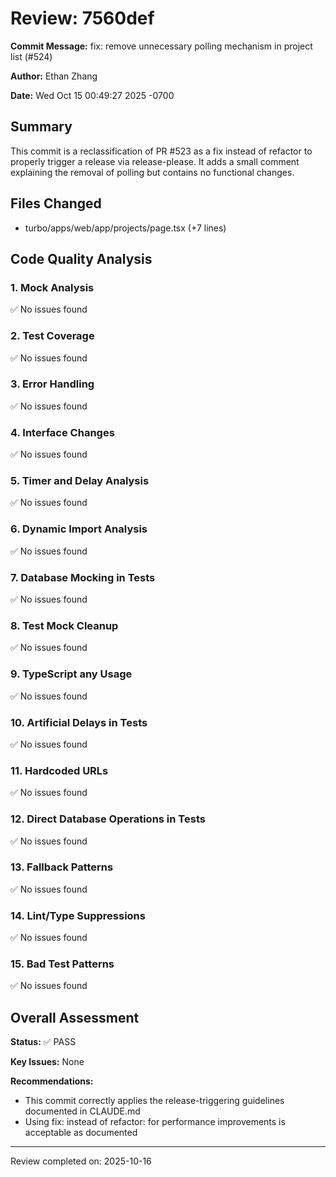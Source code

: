 # Review: 7560def

**Commit Message:** fix: remove unnecessary polling mechanism in project list (#524)

**Author:** Ethan Zhang

**Date:** Wed Oct 15 00:49:27 2025 -0700

## Summary

This commit is a reclassification of PR #523 as a fix instead of refactor to properly trigger a release via release-please. It adds a small comment explaining the removal of polling but contains no functional changes.

## Files Changed

- turbo/apps/web/app/projects/page.tsx (+7 lines)

## Code Quality Analysis

### 1. Mock Analysis
✅ No issues found

### 2. Test Coverage
✅ No issues found

### 3. Error Handling
✅ No issues found

### 4. Interface Changes
✅ No issues found

### 5. Timer and Delay Analysis
✅ No issues found

### 6. Dynamic Import Analysis
✅ No issues found

### 7. Database Mocking in Tests
✅ No issues found

### 8. Test Mock Cleanup
✅ No issues found

### 9. TypeScript any Usage
✅ No issues found

### 10. Artificial Delays in Tests
✅ No issues found

### 11. Hardcoded URLs
✅ No issues found

### 12. Direct Database Operations in Tests
✅ No issues found

### 13. Fallback Patterns
✅ No issues found

### 14. Lint/Type Suppressions
✅ No issues found

### 15. Bad Test Patterns
✅ No issues found

## Overall Assessment

**Status:** ✅ PASS

**Key Issues:** None

**Recommendations:**
- This commit correctly applies the release-triggering guidelines documented in CLAUDE.md
- Using fix: instead of refactor: for performance improvements is acceptable as documented

---
Review completed on: 2025-10-16
